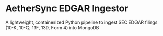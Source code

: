 # AetherSync EDGAR Ingestor

A lightweight, containerized Python pipeline to ingest SEC EDGAR filings (10-K, 10-Q, 13F, 13D, Form 4) into MongoDB
